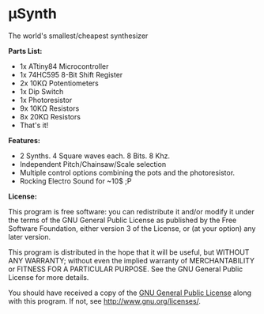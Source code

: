µSynth
======

The world's smallest/cheapest synthesizer

**Parts List:**

- 1x ATtiny84 Microcontroller
- 1x 74HC595 8-Bit Shift Register
- 2x 10KΩ Potentiometers
- 1x Dip Switch
- 1x Photoresistor
- 9x 10KΩ Resistors
- 8x 20KΩ Resistors
- That's it!

**Features:**

- 2 Synths. 4 Square waves each. 8 Bits. 8 Khz.
- Independent Pitch/Chainsaw/Scale selection
- Multiple control options combining the pots and the photoresistor.
- Rocking Electro Sound for ~10$ ;P

**License:**

This program is free software: you can redistribute it and/or modify
it under the terms of the GNU General Public License as published by
the Free Software Foundation, either version 3 of the License, or
(at your option) any later version.

This program is distributed in the hope that it will be useful,
but WITHOUT ANY WARRANTY; without even the implied warranty of
MERCHANTABILITY or FITNESS FOR A PARTICULAR PURPOSE. See the
GNU General Public License for more details.

You should have received a copy of the [GNU General Public License](https://github.com/danielesteban/uSynth/blob/master/LICENSE)
along with this program. If not, see <http://www.gnu.org/licenses/>.

